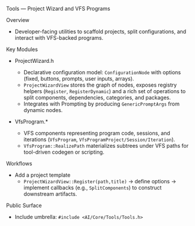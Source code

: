 Tools — Project Wizard and VFS Programs

Overview

- Developer-facing utilities to scaffold projects, split configurations, and interact with VFS-backed programs.

Key Modules

- ProjectWizard.h
  - Declarative configuration model: `ConfigurationNode` with options (fixed, buttons, prompts, user inputs, arrays).
  - `ProjectWizardView` stores the graph of nodes, exposes registry helpers (`Register`, `RegisterDynamic`) and a rich set of operations to split components, dependencies, categories, and packages.
  - Integrates with Prompting by producing `GenericPromptArgs` from dynamic nodes.

- VfsProgram.*
  - VFS components representing program code, sessions, and iterations (`VfsProgram`, `VfsProgramProject/Session/Iteration`).
  - `VfsProgram::RealizePath` materializes subtrees under VFS paths for tool-driven codegen or scripting.

Workflows

- Add a project template
  - `ProjectWizardView::Register(path,title)` → define options → implement callbacks (e.g., `SplitComponents`) to construct downstream artifacts.

Public Surface

- Include umbrella: `#include <AI/Core/Tools/Tools.h>`

